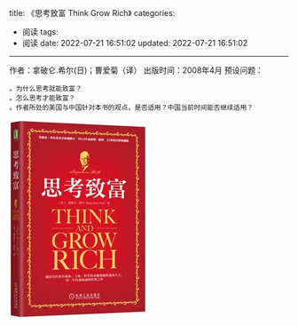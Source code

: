 title: 《思考致富 Think Grow Rich》
categories:
  - 阅读
tags:
  - 阅读
date: 2022-07-21 16:51:02
updated: 2022-07-21 16:51:02
---

  作者：拿破仑.希尔(日)；曹爱菊（译）
  出版时间：2008年4月
  预设问题：

    。为什么思考就能致富？
    。怎么思考才能致富？
    。作者所处的美国与中国针对本书的观点，是否适用？中国当前时间能否继续适用？


<img src="/imgs/readGuide/thinkGrowRich.jpeg" alt="思考致富" /> 


<!-- more -->



